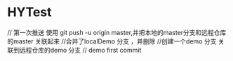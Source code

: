 # HYTest
// 第一次推送 使用 git push -u origin master,并把本地的master分支和远程仓库的master 关联起来
//合并了localDemo 分支 ，并删除
//创建一个demo 分支 关联到远程仓库的demo 分支
// demo first commit



